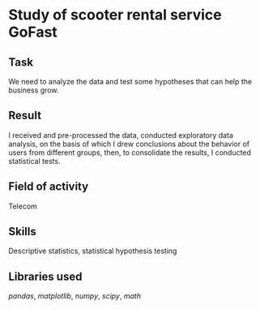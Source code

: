 # Study of scooter rental service GoFast


## Task
We need to analyze the data and test some hypotheses that can help the business grow.

## Result
I received and pre-processed the data, conducted exploratory data analysis, on the basis of which I drew conclusions about the behavior of users from different groups, then, to consolidate the results, I conducted statistical tests.

## Field of activity
Telecom

## Skills
Descriptive statistics, statistical hypothesis testing

## Libraries used
*pandas*, *matplotlib*, *numpy*, *scipy*, *math*